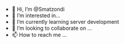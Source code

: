 - 👋 Hi, I’m @Smatzondi
- 👀 I’m interested in...
- 🌱 I’m currently learning server development
- 💞️ I’m looking to collaborate on ...
- 📫 How to reach me ...

<!---
Smatzondi/Smatzondi is a ✨ special ✨ repository because its `README.md` (this file) appears on your GitHub profile.
You can click the Preview link to take a look at your changes.
--->
